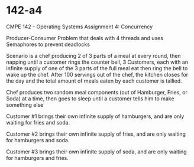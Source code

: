 # 142-a4
CMPE 142 - Operating Systems Assignment 4: Concurrency

Producer-Consumer Problem that deals with 4 threads and uses
Semaphores to prevent deadlocks

Scenario is a chef producing 2 of 3 parts of a meal at every round,
then napping until a customer rings the counter bell,
3 Customers, each with an infinite supply of one of the 3 parts of
the full meal eat then ring the bell to wake up the chef.
After 100 servings out of the chef, the kitchen closes for the day
and the total amount of meals eaten by each customer is tallied.


Chef produces two random meal components (out of Hamburger, Fries, or Soda) at a time, then goes to sleep until a customer
tells him to make something else

Customer #1 brings their own infinite supply of hamburgers, and are only waiting for fries and soda.

Customer #2 brings their own infinite supply of fries, and are only waiting for hamburgers and soda.

Customer #3 brings their own infinite supply of soda, and are only waiting for hamburgers and fries.
